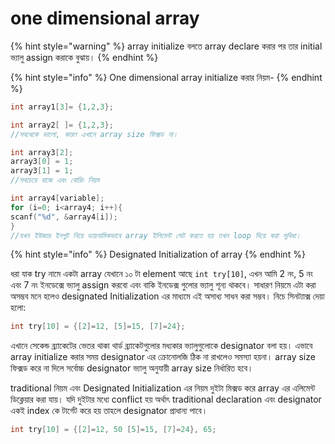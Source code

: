 # one dimensional array

{% hint style="warning" %}
array initialize বলতে array declare করার পর তার initial ভ্যালু assign করাকে বুঝায়।
{% endhint %}

{% hint style="info" %}
One dimensional array initialize করার নিয়ম-
{% endhint %}

```c
int array1[3]= {1,2,3};
```

```c
int array2[ ]= {1,2,3};
//সবথেকে ভালো, কারণ এখানে array size ফিক্সড না।
```

```c
int array3[2];
array3[0] = 1; 
array3[1] = 1;
//সবচেয়ে বাজে এবং বোরিং নিয়ম
```

```c
int array4[variable]; 
for (i=0; i<array4; i++){
scanf("%d", &array4[i]);
}
//যখন ইউজার ইনপুট নিয়ে ডায়নামিকভাবে array ইলিমেন্ট সেট করতে হয় তখন loop দিয়ে করা সুবিধা।
```



{% hint style="info" %}
Designated Initialization of array
{% endhint %}

ধরা যাক try নামে একটা array যেখানে ১০ টা element আছে `int try[10]`, এখন আমি 2 নং, 5 নং এবং 7 নং ইনডেক্সে ভ্যালু assign করবো এবং বাকি ইনডেক্স গুলোর ভ্যালু শূন্য থাকবে। সাধারণ নিয়মে এটা করা অসম্ভব মনে হলেও designated Initialization এর মাধ্যমে এই অসাধ্য সাধন করা সম্ভব। নিচে সিনট্যাক্স দেয়া হলো:

```c
int try[10] = {[2]=12, [5]=15, [7]=24};
```

এখানে সেকেন্ড ব্র্যাকেটের ভেতর থাকা থার্ড ব্র্যাকেটগুলোর মধ্যকার ভ্যালুগুলোকে designator বলা হয়। এভাবে array initialize করার সময় designator এর ক্রোনোলজি ঠিক না রাখলেও সমস্যা হয়না। array size ফিক্সড করে না দিলে সর্বোচ্চ designator ভ্যালু অনুযায়ী array size নির্ধারিত হবে।

traditional নিয়ম এবং Designated Initialization এর নিয়ম দুইটা মিক্সড করে array এর এলিমেন্ট ডিক্লেয়ার করা যায়। যদি দুইটার মধ্যে conflict হয় অর্থাৎ traditional declaration এবং designator একই index কে টার্গেট করে হয় তাহলে designator প্রাধান্য পাবে।

```c
int try[10] = {[2]=12, 50 [5]=15, [7]=24}, 65;
```


